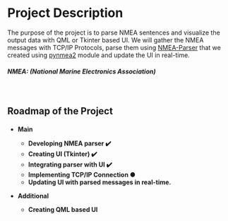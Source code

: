 # Project Description

The purpose of the project is to parse NMEA sentences and visualize the output data with QML or Tkinter based UI. We will gather the NMEA messages with TCP/IP Protocols, parse them using [NMEA-Parser](https://github.com/Alperencode/NMEA-Parser) that we created using [pynmea2](https://github.com/Knio/pynmea2) module and update the UI in real-time.


##### NMEA: (National Marine Electronics Association)

<br>

## Roadmap of the Project

<h4>

- Main
    - Developing NMEA parser ✔️
    - Creating UI (Tkinter) ✔️
    - Integrating parser with UI ✔️
    - Implementing TCP/IP Connection ●
    - Updating UI with parsed messages in real-time.

- Additional
    - Creating QML based UI
